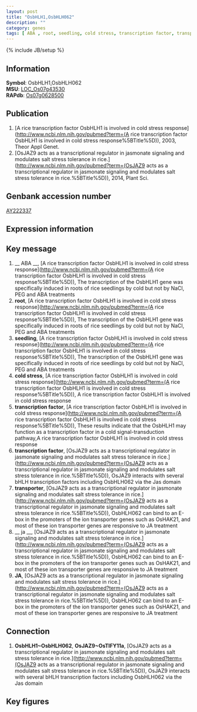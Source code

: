 ```yaml
---
layout: post
title: "OsbHLH1,OsbHLH062"
description: ""
category: genes
tags: [ ABA , root, seedling, cold stress, transcription factor, transporter,  ja , JA, Gene]
---
```

{% include JB/setup %}

## Information
__Symbol__: OsbHLH1,OsbHLH062  
__MSU__: [LOC_Os07g43530](http://rice.plantbiology.msu.edu/cgi-bin/ORF_infopage.cgi?orf=LOC_Os07g43530)  
__RAPdb__: [Os07g0628500](http://rapdb.dna.affrc.go.jp/viewer/gbrowse_details/irgsp1?name=Os07g0628500)  

## Publication
1. [A rice transcription factor OsbHLH1 is involved in cold stress response](http://www.ncbi.nlm.nih.gov/pubmed?term=(A rice transcription factor OsbHLH1 is involved in cold stress response%5BTitle%5D)), 2003, Theor Appl Genet.
2. [OsJAZ9 acts as a transcriptional regulator in jasmonate signaling and modulates salt stress tolerance in rice.](http://www.ncbi.nlm.nih.gov/pubmed?term=(OsJAZ9 acts as a transcriptional regulator in jasmonate signaling and modulates salt stress tolerance in rice.%5BTitle%5D)), 2014, Plant Sci.

## Genbank accession number
[AY222337](http://www.ncbi.nlm.nih.gov/nuccore/AY222337)

## Expression information

## Key message
1. __ ABA __, [A rice transcription factor OsbHLH1 is involved in cold stress response](http://www.ncbi.nlm.nih.gov/pubmed?term=(A rice transcription factor OsbHLH1 is involved in cold stress response%5BTitle%5D)),  The transcription of the OsbHLH1 gene was specifically induced in roots of rice seedlings by cold but not by NaCl, PEG and ABA treatments
2. __root__, [A rice transcription factor OsbHLH1 is involved in cold stress response](http://www.ncbi.nlm.nih.gov/pubmed?term=(A rice transcription factor OsbHLH1 is involved in cold stress response%5BTitle%5D)),  The transcription of the OsbHLH1 gene was specifically induced in roots of rice seedlings by cold but not by NaCl, PEG and ABA treatments
3. __seedling__, [A rice transcription factor OsbHLH1 is involved in cold stress response](http://www.ncbi.nlm.nih.gov/pubmed?term=(A rice transcription factor OsbHLH1 is involved in cold stress response%5BTitle%5D)),  The transcription of the OsbHLH1 gene was specifically induced in roots of rice seedlings by cold but not by NaCl, PEG and ABA treatments
4. __cold stress__, [A rice transcription factor OsbHLH1 is involved in cold stress response](http://www.ncbi.nlm.nih.gov/pubmed?term=(A rice transcription factor OsbHLH1 is involved in cold stress response%5BTitle%5D)), A rice transcription factor OsbHLH1 is involved in cold stress response
5. __transcription factor__, [A rice transcription factor OsbHLH1 is involved in cold stress response](http://www.ncbi.nlm.nih.gov/pubmed?term=(A rice transcription factor OsbHLH1 is involved in cold stress response%5BTitle%5D)),  These results indicate that the OsbHLH1 may function as a transcription factor in a cold signal-transduction pathway,A rice transcription factor OsbHLH1 is involved in cold stress response
6. __transcription factor__, [OsJAZ9 acts as a transcriptional regulator in jasmonate signaling and modulates salt stress tolerance in rice.](http://www.ncbi.nlm.nih.gov/pubmed?term=(OsJAZ9 acts as a transcriptional regulator in jasmonate signaling and modulates salt stress tolerance in rice.%5BTitle%5D)),  OsJAZ9 interacts with several bHLH transcription factors including OsbHLH062 via the Jas domain
7. __transporter__, [OsJAZ9 acts as a transcriptional regulator in jasmonate signaling and modulates salt stress tolerance in rice.](http://www.ncbi.nlm.nih.gov/pubmed?term=(OsJAZ9 acts as a transcriptional regulator in jasmonate signaling and modulates salt stress tolerance in rice.%5BTitle%5D)),  OsbHLH062 can bind to an E-box in the promoters of the ion transporter genes such as OsHAK21, and most of these ion transporter genes are responsive to JA treatment
8. __ ja __, [OsJAZ9 acts as a transcriptional regulator in jasmonate signaling and modulates salt stress tolerance in rice.](http://www.ncbi.nlm.nih.gov/pubmed?term=(OsJAZ9 acts as a transcriptional regulator in jasmonate signaling and modulates salt stress tolerance in rice.%5BTitle%5D)),  OsbHLH062 can bind to an E-box in the promoters of the ion transporter genes such as OsHAK21, and most of these ion transporter genes are responsive to JA treatment
9. __JA__, [OsJAZ9 acts as a transcriptional regulator in jasmonate signaling and modulates salt stress tolerance in rice.](http://www.ncbi.nlm.nih.gov/pubmed?term=(OsJAZ9 acts as a transcriptional regulator in jasmonate signaling and modulates salt stress tolerance in rice.%5BTitle%5D)),  OsbHLH062 can bind to an E-box in the promoters of the ion transporter genes such as OsHAK21, and most of these ion transporter genes are responsive to JA treatment

## Connection
1. __OsbHLH1~OsbHLH062__, __OsJAZ9~OsTIFY11a__, [OsJAZ9 acts as a transcriptional regulator in jasmonate signaling and modulates salt stress tolerance in rice.](http://www.ncbi.nlm.nih.gov/pubmed?term=(OsJAZ9 acts as a transcriptional regulator in jasmonate signaling and modulates salt stress tolerance in rice.%5BTitle%5D)),  OsJAZ9 interacts with several bHLH transcription factors including OsbHLH062 via the Jas domain

## Key figures


